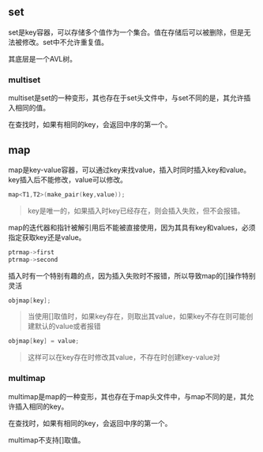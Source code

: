 ## set

set是key容器，可以存储多个值作为一个集合。值在存储后可以被删除，但是无法被修改。set中不允许重复值。

其底层是一个AVL树。

### multiset

multiset是set的一种变形，其也存在于set头文件中，与set不同的是，其允许插入相同的值。

在查找时，如果有相同的key，会返回中序的第一个。


## map

map是key-value容器，可以通过key来找value，插入时同时插入key和value。key插入后不能修改，value可以修改。

```c++
map<T1,T2>(make_pair(key,value));
```
> key是唯一的，如果插入时key已经存在，则会插入失败，但不会报错。


map的迭代器和指针被解引用后不能被直接使用，因为其具有key和values，必须指定获取key还是value。

```c++
ptrmap->first
ptrmap->second
```

插入时有一个特别有趣的点，因为插入失败时不报错，所以导致map的\[\]操作特别灵活

```C++
objmap[key];
```
>当使用\[\]取值时，如果key存在，则取出其value，如果key不存在则可能创建默认的value或者报错

```c++
objmap[key] = value;
```
> 这样可以在key存在时修改其value，不存在时创建key-value对

### multimap

multimap是map的一种变形，其也存在于map头文件中，与map不同的是，其允许插入相同的key。

在查找时，如果有相同的key，会返回中序的第一个。

multimap不支持\[\]取值。



